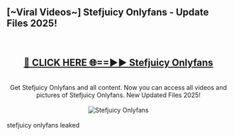 <h2>[~Viral Videos~] Stefjuicy Onlyfans - Update Files 2025!</h2>
<br>
<div align="center">
<h2><a href="https://betterlinks.top/A2PfLJ" rel="nofollow">🔴 CLICK HERE 🌐==►► Stefjuicy Onlyfans</a></h2>
<br>
Get Stefjuicy Onlyfans and all content. Now you can access all videos and pictures of Stefjuicy Onlyfans. New Updated Files 2025!
<br>
<br>
<a href="https://betterlinks.top/A2PfLJ" rel="nofollow" data-target="animated-image.originalLink"><img src="https://i.ibb.co.com/WyWwxjT/player-gif2.gif" alt="Stefjuicy Onlyfans" style="max-width: 100%; display: inline-block;" data-target="animated-image.originalImage"></a>
</div>
<br>
stefjuicy onlyfans leaked
